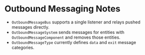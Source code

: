 # Outbound Messaging Notes

- `OutboundMessageBus` supports a single listener and relays pushed messages directly.
- `OutboundMessageSystem` sends messages for entities with `OutboundMessageComponent` and removes those entities.
- `OutboundMessageType` currently defines `data` and `exit` message categories.
